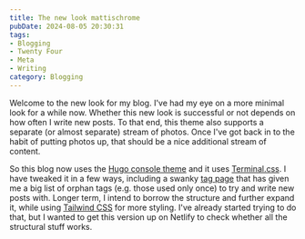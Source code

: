 ```yaml
---
title: The new look mattischrome
pubDate: 2024-08-05 20:30:31
tags:
- Blogging
- Twenty Four
- Meta
- Writing
category: Blogging
---
```


Welcome to the new look for my blog. I've had my eye on a more minimal look for a while now. Whether this new look is successful or not depends on how often I write new posts. To that end, this theme also supports a separate (or almost separate) stream of photos. Once I've got back in to the habit of putting photos up, that should be a nice additional stream of content.

So this blog now uses the [Hugo console theme](https://github.com/mrmierzejewski/hugo-theme-console/) and it uses [Terminal.css](https://terminalcss.xyz). I have tweaked it in a few ways, including a swanky [tag page](/tags/) that has given me a big list of orphan tags (e.g. those used only once) to try and write new posts with. Longer term, I intend to borrow the structure and further expand it, while using [Tailwind CSS](https://tailwindcss.com) for more styling. I've already started trying to do that, but I wanted to get this version up on Netlify to check whether all the structural stuff works. 